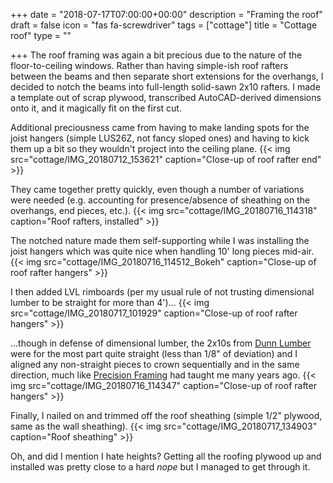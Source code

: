 +++
date = "2018-07-17T07:00:00+00:00"
description = "Framing the roof"
draft = false
icon = "fas fa-screwdriver"
tags = ["cottage"]
title = "Cottage roof"
type = ""

+++
The roof framing was again a bit precious due to the nature of the floor-to-ceiling windows. Rather than having simple-ish roof rafters between the beams and then separate short extensions for the overhangs, I decided to notch the beams into full-length solid-sawn 2x10 rafters. 
I made a template out of scrap plywood, transcribed AutoCAD-derived dimensions onto it, and it magically fit on the first cut.

Additional preciousness came from having to make landing spots for the joist hangers (simple LUS26Z, not fancy sloped ones) and having to kick them up a bit so they wouldn't project into the ceiling plane.
{{< img src="cottage/IMG_20180712_153621" caption="Close-up of roof rafter end" >}}

They came together pretty quickly, even though a number of variations were needed (e.g. accounting for presence/absence of sheathing on the overhangs, end pieces, etc.).
{{< img src="cottage/IMG_20180716_114318" caption="Roof rafters, installed" >}}

The notched nature made them self-supporting while I was installing the joist hangers which was quite nice when handling 10' long pieces mid-air.
{{< img src="cottage/IMG_20180716_114512_Bokeh" caption="Close-up of roof rafter hangers" >}}

I then added LVL rimboards (per my usual rule of not trusting dimensional lumber to be straight for more than 4')...
{{< img src="cottage/IMG_20180717_101929" caption="Close-up of roof rafter hangers" >}}

...though in defense of dimensional lumber, the 2x10s from [Dunn Lumber](https://www.dunnlumber.com/) were for the most part quite straight (less than 1/8" of deviation) and I aligned any non-straight pieces to crown sequentially and in the same direction, much like [Precision Framing](https://www.tauntonstore.com/carpentry/precision-framing-mike-guertin-070570.html) had taught me many years ago.
{{< img src="cottage/IMG_20180716_114347" caption="Close-up of roof rafter hangers" >}}

Finally, I nailed on and trimmed off the roof sheathing (simple 1/2" plywood, same as the wall sheathing).
{{< img src="cottage/IMG_20180717_134903" caption="Roof sheathing" >}}

Oh, and did I mention I hate heights? Getting all the roofing plywood up and installed was pretty close to a hard _nope_ but I managed to get through it.